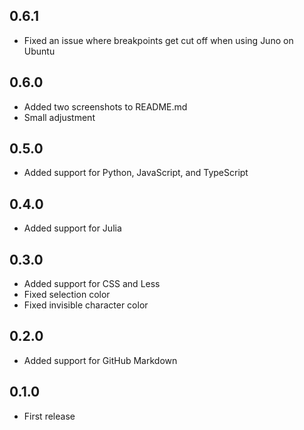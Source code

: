 ## 0.6.1
- Fixed an issue where breakpoints get cut off when using Juno on Ubuntu

## 0.6.0
- Added two screenshots to README.md
- Small adjustment

## 0.5.0
- Added support for Python, JavaScript, and TypeScript

## 0.4.0
- Added support for Julia

## 0.3.0
- Added support for CSS and Less
- Fixed selection color
- Fixed invisible character color

## 0.2.0
- Added support for GitHub Markdown

## 0.1.0
- First release

